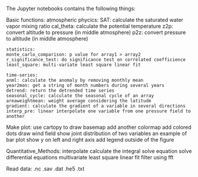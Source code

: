 The Jupyter notebooks contains the following things:

Basic functions: 
	atmospheric phycics: 
	SAT: calculate the saturated water vapor mixing ratio
	cal_theta: calculate the potential temperature
	z2p: convert altitude to pressure (in middle atmosphere)
	p2z: convert pressure to altitude (in middle atmosphere)

	statistics:
	monte_carlo_comparison: p value for array1 > array2
	r_significance_test: do significance test on correlated coefficience
	least_square: multi-variate least square linear fit 
	
	time-series:
	anml: calculate the anomaly by removing monthly mean
	year2mon: get a string of month numbers during several years
	detrend: return the detrended time series
	seasonal_cycle: calculate the seasonal cycle of an array
	areaweightmean: weight average considering the latitude
	gradient: calculate the gradient of a variable in several directions 
	interp_pre: linear interpolate one variable from one pressure field to another 

Make plot: 
	use cartopy to draw basemap
	add another colormap
	add colored dots
	draw wind field
	show joint distribution of two variables
	an example of bar plot
	show y on left and right axis
	add legend outside of the figure


Quantitative_Methods:
	interpolate
	calculate the integral
	solve equation 
	solve differential equations
	multivariate least square linear fit
	filter using fft

Read data: 
	.nc
	.sav
	.dat
	.he5
	.txt	
